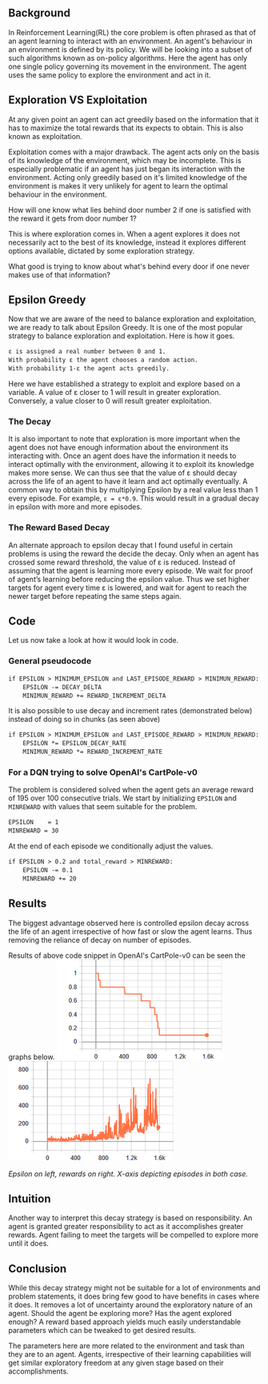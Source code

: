 ## Background

In Reinforcement Learning(RL) the core problem is often phrased as that of an agent learning to interact with an environment.
An agent's behaviour in an environment is defined by its policy. We will be looking into a subset of such algorithms known as on-policy algorithms.
Here the agent has only one single policy governing its movement in the environment. The agent uses the same policy to explore the environment and act in it.



## Exploration VS Exploitation

At any given point an agent can act greedily based on the information that it has to maximize the total rewards that its expects to obtain. This is also known as exploitation.

Exploitation comes with a major drawback. The agent acts only on the basis of its knowledge of the environment, which may be incomplete. This is especially problematic if an agent has just began its interaction with the environment. Acting only greedily based on it's limited knowledge of the environment is makes it very unlikely for agent to learn the optimal behaviour in the environment.

How will one know what lies behind door number 2 if one is satisfied with the reward it gets from door number 1?

This is where exploration comes in. When a agent explores it does not necessarily act to the best of its knowledge, instead it explores different options available, dictated by some exploration strategy.

What good is trying to know about what's behind every door if one never makes use of that information?

## Epsilon Greedy

Now that we are aware of the need to balance exploration and exploitation, we are ready to talk about Epsilon Greedy.
It is one of the most popular strategy to balance exploration and exploitation. Here is how it goes.

```markdown
ε is assigned a real number between 0 and 1.
With probability ε the agent chooses a random action.
With probability 1-ε the agent acts greedily.
```

Here we have established a strategy to exploit and explore based on a variable.
A value of ε closer to 1 will result in greater exploration.
Conversely, a value closer to 0 will result greater exploitation.


### The Decay

It is also important to note that exploration is more important when the agent does not have enough information about the environment its interacting with. Once an agent does have the information it needs to interact optimally with the environment, allowing it to exploit its knowledge makes more sense.
We can thus see that the value of ε should decay across the life of an agent to have it learn and act optimally eventually.
A common way to obtain this by multiplying Epsilon by a real value less than 1 every episode. For example, `ε = ε*0.9`. This would result in a gradual decay in epsilon with more and more episodes.



### The Reward Based Decay

An alternate approach to epsilon decay that I found useful in certain problems is using the reward the decide the decay.
Only when an agent has crossed some reward threshold, the value of ε is reduced. Instead of assuming that the agent is learning more every episode. We wait for proof of agent’s learning before reducing the epsilon value. Thus we set higher targets for agent every time ε is lowered, and wait for agent to reach the newer target before repeating the same steps again.



## Code

Let us now take a look at how it would look in code.

### General pseudocode

```markdown
if EPSILON > MINIMUM_EPSILON and LAST_EPISODE_REWARD > MINIMUN_REWARD:    
    EPSILON -= DECAY_DELTA    
    MINIMUN_REWARD += REWARD_INCREMENT_DELTA
```

It is also possible to use decay and increment rates (demonstrated below) instead of doing so in chunks (as seen above)

```markdown
if EPSILON > MINIMUM_EPSILON and LAST_EPISODE_REWARD > MINIMUN_REWARD:    
    EPSILON *= EPSILON_DECAY_RATE   
    MINIMUN_REWARD *= REWARD_INCREMENT_RATE
```

### For a DQN trying to solve OpenAI's CartPole-v0

The problem is considered solved when the agent gets an average reward of 195 over 100 consecutive trials.
We start by initializing `EPSILON` and `MINREWARD` with values that seem suitable for the problem.

```markdown
EPSILON    = 1
MINREWARD = 30
```

At the end of each episode we conditionally adjust the values.

```markdown
if EPSILON > 0.2 and total_reward > MINREWARD:    
    EPSILON -= 0.1    
    MINREWARD += 20

```


## Results

The biggest advantage observed here is controlled epsilon decay across the life of an agent irrespective of how fast or slow the agent learns. Thus removing the reliance of decay on number of episodes.

Results of above code snippet in OpenAI's CartPole-v0 can be seen the graphs below.
![Epsilon Decay](edecay_graphs/run1/epsilon.png)
![Rewards](edecay_graphs/run1/reward.png)

_Epsilon on left, rewards on right. X-axis depicting episodes in both case._


## Intuition

Another way to interpret this decay strategy is based on responsibility. An agent is granted greater responsibility to act as it accomplishes greater rewards. Agent failing to meet the targets will be compelled to explore more until it does.



## Conclusion

While this decay strategy might not be suitable for a lot of environments and problem statements, it does bring few good to have benefits in cases where it does.
It removes a lot of uncertainty around the exploratory nature of an agent.
Should the agent be exploring more? Has the agent explored enough?
A reward based approach yields much easily understandable parameters which can be tweaked to get desired results.

The parameters here are more related to the environment and task than they are to an agent.
Agents, irrespective of their learning capabilities will get similar exploratory freedom at any given stage based on their accomplishments.
